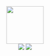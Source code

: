 
<div id="header" align="center">
  <img src="https://media.giphy.com/media/bGgsc5mWoryfgKBx1u/giphy.gif" width="100"/>
</div>

<div id="badges" align="center"> 
  <img src="https://img.shields.io/badge/LinkedIn-blue?logo=linkedin&logoColor=white&style=for-the-badge"/>
   <img src="https://img.shields.io/badge/Instagram-white?logo=Instagram&logoColor=red&style=for-the-badge)"/>
</div>
